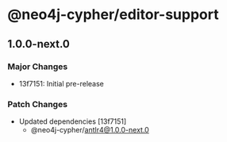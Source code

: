 # @neo4j-cypher/editor-support

## 1.0.0-next.0

### Major Changes

- 13f7151: Initial pre-release

### Patch Changes

- Updated dependencies [13f7151]
  - @neo4j-cypher/antlr4@1.0.0-next.0
